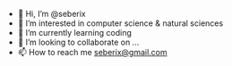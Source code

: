 - 👋 Hi, I’m @seberix
- 👀 I’m interested in computer science & natural sciences
- 🌱 I’m currently learning coding
- 💞️ I’m looking to collaborate on ...
- 📫 How to reach me seberix@gmail.com

<!---
seberix/seberix is a ✨ special ✨ repository because its `README.md` (this file) appears on your GitHub profile.
You can click the Preview link to take a look at your changes.
--->
